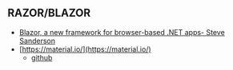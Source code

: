 ## RAZOR/BLAZOR

* [Blazor, a new framework for browser-based .NET apps- Steve Sanderson](https://www.youtube.com/watch?v=Qe8UW5543-s)
* [https://material.io/](https://material.io/)
  * [github](https://github.com/material-components/material-components-web)
